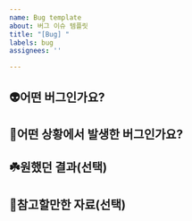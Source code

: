 ```yaml
---
name: Bug template
about: 버그 이슈 템플릿
title: "[Bug] "
labels: bug
assignees: ''

---
```


## 👽어떤 버그인가요?


## 🤧어떤 상황에서 발생한 버그인가요?


## ☘️원했던 결과(선택)


## 📖참고할만한 자료(선택)
